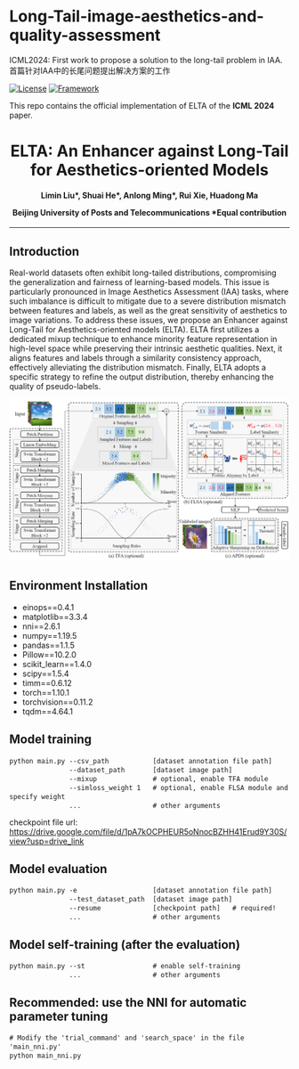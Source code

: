 # Long-Tail-image-aesthetics-and-quality-assessment
ICML2024: First work to propose a solution to the long-tail problem in IAA. 首篇针对IAA中的长尾问题提出解决方案的工作


[![License](https://img.shields.io/badge/License-Apache%202.0-blue.svg)](https://opensource.org/licenses/Apache-2.0)
[![Framework](https://img.shields.io/badge/PyTorch-%23EE4C2C.svg?&logo=PyTorch&logoColor=white)](https://pytorch.org/)

[](https://github.com/woshidandan/Long-Tail-image-aesthetics-and-quality-assessment/blob/main/CN_README.md)This repo contains the official implementation of ELTA of the **ICML 2024** paper.

<div align="center">
<h1>
<b>
ELTA: An Enhancer against Long-Tail for Aesthetics-oriented Models
</b>
</h1>
<h4>
<b>
Limin Liu*, Shuai He*, Anlong Ming*, Rui Xie, Huadong Ma
    
Beijing University of Posts and Telecommunications
*Equal contribution
</b>
</h4>
</div>

-----------------------------------------



## Introduction
 Real-world datasets often exhibit long-tailed distributions, compromising the generalization and fairness of learning-based models. This issue is particularly pronounced in Image Aesthetics Assessment (IAA) tasks, where such imbalance is difficult to mitigate due to a severe distribution mismatch between features and labels, as well as the great sensitivity of aesthetics to image variations.
To address these issues, we propose an Enhancer against Long-Tail for Aesthetics-oriented models (ELTA). ELTA first utilizes a dedicated mixup technique to enhance minority feature representation in high-level space while preserving their intrinsic aesthetic qualities. Next, it aligns features and labels through a similarity consistency approach, effectively alleviating the distribution mismatch. Finally, ELTA adopts a specific strategy to refine the output distribution, thereby enhancing the quality of pseudo-labels.

<img src="pipeline_final.png">

## Environment Installation
* einops==0.4.1
* matplotlib==3.3.4
* nni==2.6.1
* numpy==1.19.5
* pandas==1.1.5
* Pillow==10.2.0
* scikit_learn==1.4.0
* scipy==1.5.4
* timm==0.6.12
* torch==1.10.1
* torchvision==0.11.2
* tqdm==4.64.1









## Model training
```
python main.py --csv_path           [dataset annotation file path]
               --dataset_path       [dataset image path]
               --mixup              # optional, enable TFA module
               --simloss_weight 1   # optional, enable FLSA module and specify weight
               ...                  # other arguments
```

checkpoint file url: https://drive.google.com/file/d/1pA7kOCPHEUR5oNnocBZHH41Erud9Y30S/view?usp=drive_link

## Model evaluation
```
python main.py -e                   [dataset annotation file path]
               --test_dataset_path  [dataset image path]
               --resume             [checkpoint path]   # required!
               ...                  # other arguments
```

## Model self-training (after the evaluation)
```
python main.py --st                 # enable self-training
               ...                  # other arguments
```

## Recommended: use the NNI for automatic parameter tuning
```
# Modify the 'trial_command' and 'search_space' in the file 'main_nni.py'
python main_nni.py
```





